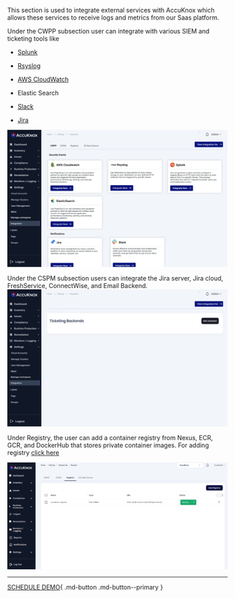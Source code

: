 This section is used to integrate external services with AccuKnox which allows these services to receive logs and metrics from our Saas platform. 

Under the CWPP subsection user can integrate with various SIEM and ticketing tools like

   + [Splunk](./../integrations/splunk.md)

   + [Rsyslog](./../integrations/rsyslog.md)

   + [AWS CloudWatch](./../integrations/aws-cloudwatch.md)

   + Elastic Search

   + [Slack](./../saas/slack.md)

   + [Jira](./../integrations/jira-cloud-cwpp.md)
   
   ![](images/Integration-1.jpg)


Under the CSPM subsection users can integrate the Jira server, Jira cloud, FreshService, ConnectWise, and Email Backend. 
![](images/Integration-2.jpg)

Under Registry, the user can add a container registry from Nexus, ECR, GCR, and DockerHub that stores private container images. For adding registry [click here](./../saas/registry-scan.md)

![](images/Integration-3.png)

- - - 
[SCHEDULE DEMO](https://www.accuknox.com/contact-us){ .md-button .md-button--primary }